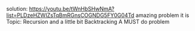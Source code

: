 solution: https://youtu.be/tWnHbSHwNmA?list=PLDzeHZWIZsTqBmRGnsCOGNDG5FY0G04Td
amazing problem it is
Topic: Recursion and a little bit Backtracking
A MUST do problem
